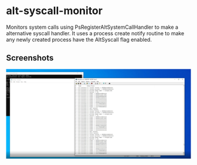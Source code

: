 # alt-syscall-monitor

Monitors system calls using PsRegisterAltSystemCallHandler to make a alternative syscall handler.
It uses a process create notify routine to make any newly created process have the AltSyscall flag enabled.


## Screenshots

![App Screenshot](https://raw.githubusercontent.com/rootkitenthusiast/alt-syscall-monitor/refs/heads/main/image.png?token=GHSAT0AAAAAADLDQVFWKS5DPR5QJ45NDKFU2GF2FGA)